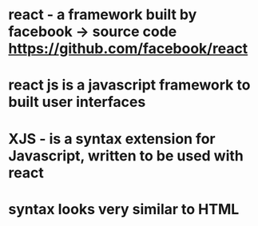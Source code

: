 # react - a framework built by facebook -> source code https://github.com/facebook/react
# react js is a javascript framework to built user interfaces

# XJS - is a syntax extension for Javascript, written to be used with react

# syntax looks very similar to HTML


